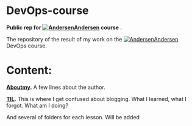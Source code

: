 # DevOps-course
**Public rep for [![Andersen](https://d3jqtupnzefbtn.cloudfront.net/andersenlab/new-andersensite/favicon/full-pack/favicon-16x16.png)Andersen](https://www.andersenlab.com) course .**

The repository of the result of my work on the [![Andersen](https://d3jqtupnzefbtn.cloudfront.net/andersenlab/new-andersensite/favicon/full-pack/favicon-16x16.png)Andersen](https://www.andersenlab.com) DevOps course.

Content:
=
**[Aboutmy](https://github.com/blefmuren/DevOps-course/tree/main/Aboutmy).** А few lines about the author.


**[TIL](https://github.com/blefmuren/DevOps-course/tree/main/TIL).** This is where I get confused about blogging. What I learned, what I forgot. What am I doing?

And several of folders for each lesson. Will be added
